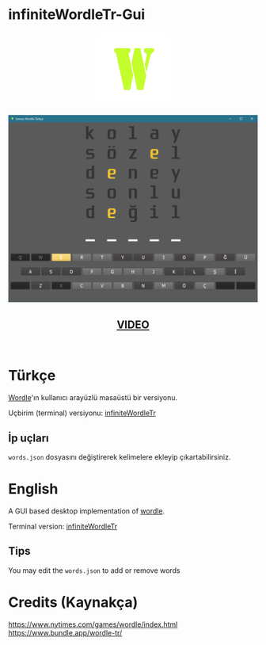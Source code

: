 # infiniteWordleTr-Gui
<div align="center">
<img height="150" width="150" src="img.png"> </img>
<br>
</div>

<div align="center">

![ss](./ss.png)

</div>

## <div align="center"> [VIDEO](https://youtu.be/XWO-NevJsvw)</div> 
<br>

# Türkçe
[Wordle](https://www.google.com/search?q=wordle)'ın kullanıcı arayüzlü masaüstü bir versiyonu.

Uçbirim (terminal) versiyonu: [infiniteWordleTr](https://github.com/Mehmet-Emre-Dogan/infiniteWordleTr)

## İp uçları
`words.json` dosyasını değiştirerek kelimelere ekleyip çıkartabilirsiniz.

# English
A GUI based desktop implementation of [wordle](https://www.google.com/search?q=wordle).

Terminal version: [infiniteWordleTr](https://github.com/Mehmet-Emre-Dogan/infiniteWordleTr)

## Tips
You may edit the `words.json` to add or remove words

# Credits (Kaynakça)
https://www.nytimes.com/games/wordle/index.html
<br>
https://www.bundle.app/wordle-tr/